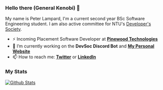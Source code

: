 ### Hello there (General Kenobi) 👋

My name is Peter Lampard, I'm a current second year BSc Software Engineering student. I am also active committee for NTU's [Developer's Society](https://github.com/NTUDevSoc).

- ⚡ Incoming Placement Software Developer at **[Pinewood Technologies](https://www.pinewood.co.uk/)**
- 🔭 I’m currently working on the **DevSoc Discord Bot** and **[My Personal Website](https://lampard.dev)**
- 📫 How to reach me: **[Twitter](https://twitter.com/petelampy)** or **[LinkedIn](https://linkedin.com/in/petelampy)**

### My Stats
[![Github Stats](https://github-readme-stats.vercel.app/api?username=petelampy&show_icons=true&theme=dark&count_private=true&custom_title=GitHub%20Stats&line_height=24)](https://github.com/anuraghazra/github-readme-stats)

